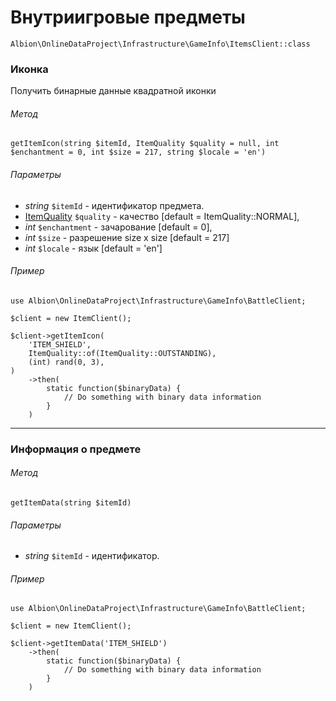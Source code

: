 # Внутриигровые предметы

`Albion\OnlineDataProject\Infrastructure\GameInfo\ItemsClient::class`  

### Иконка

Получить бинарные данные квадратной иконки

###### Метод
`getItemIcon(string $itemId, ItemQuality $quality = null, int $enchantment = 0, int $size = 217, string $locale = 'en')`

###### Параметры
 * _string_ `$itemId` - идентификатор предмета.
 * [ItemQuality](itemQuality.md) `$quality` - качество [default = ItemQuality::NORMAL],
 * _int_ `$enchantment` - зачарование [default = 0],
 * _int_ `$size` - разрешение size x size [default = 217]
 * _int_ `$locale` - язык [default = 'en'] 

###### Пример

```
use Albion\OnlineDataProject\Infrastructure\GameInfo\BattleClient;
 
$client = new ItemClient();

$client->getItemIcon(
    'ITEM_SHIELD',
    ItemQuality::of(ItemQuality::OUTSTANDING),
    (int) rand(0, 3),
)
    ->then(
        static function($binaryData) {
            // Do something with binary data information
        }
    )
```
---
### Информация о предмете

###### Метод
`getItemData(string $itemId)`

###### Параметры
 * _string_ `$itemId` - идентификатор. 

###### Пример

```
use Albion\OnlineDataProject\Infrastructure\GameInfo\BattleClient;
 
$client = new ItemClient();

$client->getItemData('ITEM_SHIELD')
    ->then(
        static function($binaryData) {
            // Do something with binary data information
        }
    )
```